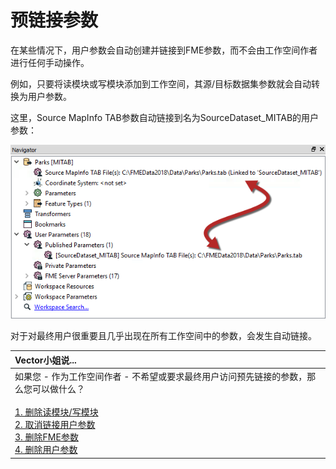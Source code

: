 # 预链接参数

在某些情况下，用户参数会自动创建并链接到FME参数，而不会由工作空间作者进行任何手动操作。

例如，只要将读模块或写模块添加到工作空间，其源/目标数据集参数就会自动转换为用户参数。

这里，Source MapInfo TAB参数自动链接到名为SourceDataset\_MITAB的用户参数：

![](../.gitbook/assets/img4.028.autolinkedparameters.png)

对于对最终用户很重要且几乎出现在所有工作空间中的参数，会发生自动链接。

|  Vector小姐说... |
| :--- |
|  如果您 - 作为工作空间作者 - 不希望或要求最终用户访问预先链接的参数，那么您可以做什么？<br><br>[1. 删除读模块/写模块](http://52.73.3.37/fmedatastreaming/Manual/QAResponse2017.fmw?chapter=11&question=4&answer=1&DestDataset_TEXTLINE=C%3A%5CFMEOutput%5CQAResponse.html) <br>[2. 取消链接用户参数](http://52.73.3.37/fmedatastreaming/Manual/QAResponse2017.fmw?chapter=11&question=4&answer=2&DestDataset_TEXTLINE=C%3A%5CFMEOutput%5CQAResponse.html) <br>[3. 删除FME参数](http://52.73.3.37/fmedatastreaming/Manual/QAResponse2017.fmw?chapter=11&question=4&answer=3&DestDataset_TEXTLINE=C%3A%5CFMEOutput%5CQAResponse.html) [<br>4. 删除用户参数](http://52.73.3.37/fmedatastreaming/Manual/QAResponse2017.fmw?chapter=11&question=4&answer=4&DestDataset_TEXTLINE=C%3A%5CFMEOutput%5CQAResponse.html) |

